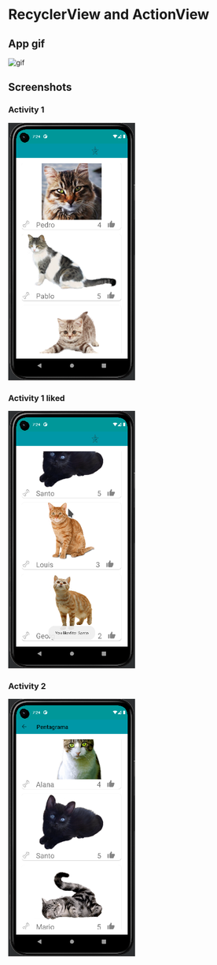 # RecyclerView and ActionView


## App gif

![gif](https://www.github.com/AlanDCha/RecyclerView_ActionView/blob/main/imgs/application.gif)

## Screenshots

### Activity 1

![image](https://github.com/AlanDCha/RecyclerView_ActionView/blob/main/imgs/activity1.png)

### Activity 1 **liked**

![image](https://github.com/AlanDCha/RecyclerView_ActionView/blob/main/imgs/card_liked.png)

### Activity 2

![image](https://github.com/AlanDCha/RecyclerView_ActionView/blob/main/imgs/activity2.png)